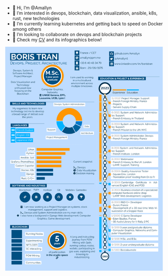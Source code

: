 - 👋 Hi, I’m @Amallyn
- 👀 I’m interested in devops, blockchain, data visualization, ansible, k8s, rust, new technologies
- 🌱 I’m currently learning kubernetes and getting back to speed on Docker among others
- 💞️ I’m looking to collaborate on devops and blockchain projects
- 👀 Check my [CV](https://drive.google.com/drive/folders/1sbnU6meyvMiT61W4S-4BwnZ5JY6qL4yV?usp=sharing) and its infographics below!
<!--- - 🌱 I’m currently learning ...
- 📫 How to reach me ...
--->

[![CV Amallyn](https://raw.githubusercontent.com/Amallyn/latexcv/master/docs/media/CV_en_Boris_TRAN_infographics2.png)](https://raw.githubusercontent.com/Amallyn/latexcv/master/infographics2/en/CV_en_Boris_TRAN_infographics2.pdf)

<!---
Amallyn/Amallyn is a ✨ special ✨ repository because its `README.md` (this file) appears on your GitHub profile.
You can click the Preview link to take a look at your changes.
--->

